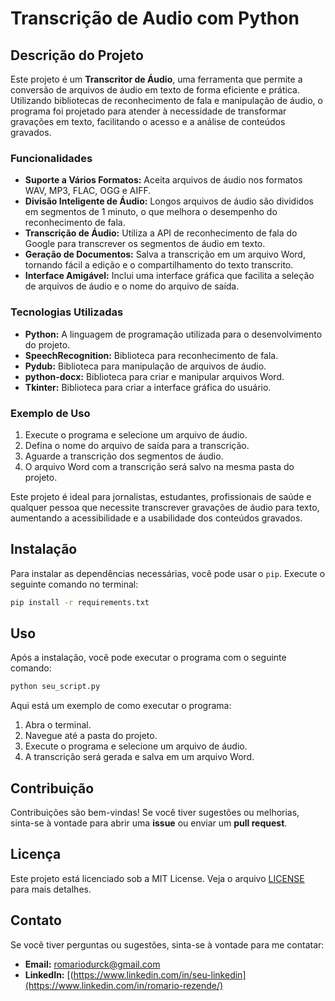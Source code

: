 # Transcrição de Audio com Python

## Descrição do Projeto

Este projeto é um **Transcritor de Áudio**, uma ferramenta que permite a conversão de arquivos de áudio em texto de forma eficiente e prática. Utilizando bibliotecas de reconhecimento de fala e manipulação de áudio, o programa foi projetado para atender à necessidade de transformar gravações em texto, facilitando o acesso e a análise de conteúdos gravados.

### Funcionalidades

- **Suporte a Vários Formatos:** Aceita arquivos de áudio nos formatos WAV, MP3, FLAC, OGG e AIFF.
- **Divisão Inteligente de Áudio:** Longos arquivos de áudio são divididos em segmentos de 1 minuto, o que melhora o desempenho do reconhecimento de fala.
- **Transcrição de Áudio:** Utiliza a API de reconhecimento de fala do Google para transcrever os segmentos de áudio em texto.
- **Geração de Documentos:** Salva a transcrição em um arquivo Word, tornando fácil a edição e o compartilhamento do texto transcrito.
- **Interface Amigável:** Inclui uma interface gráfica que facilita a seleção de arquivos de áudio e o nome do arquivo de saída.

### Tecnologias Utilizadas

- **Python:** A linguagem de programação utilizada para o desenvolvimento do projeto.
- **SpeechRecognition:** Biblioteca para reconhecimento de fala.
- **Pydub:** Biblioteca para manipulação de arquivos de áudio.
- **python-docx:** Biblioteca para criar e manipular arquivos Word.
- **Tkinter:** Biblioteca para criar a interface gráfica do usuário.

### Exemplo de Uso

1. Execute o programa e selecione um arquivo de áudio.
2. Defina o nome do arquivo de saída para a transcrição.
3. Aguarde a transcrição dos segmentos de áudio.
4. O arquivo Word com a transcrição será salvo na mesma pasta do projeto.

Este projeto é ideal para jornalistas, estudantes, profissionais de saúde e qualquer pessoa que necessite transcrever gravações de áudio para texto, aumentando a acessibilidade e a usabilidade dos conteúdos gravados.

## Instalação
Para instalar as dependências necessárias, você pode usar o `pip`. Execute o seguinte comando no terminal:

```bash
pip install -r requirements.txt
```
## Uso

Após a instalação, você pode executar o programa com o seguinte comando:

```bash
python seu_script.py
```
Aqui está um exemplo de como executar o programa:

1. Abra o terminal.
2. Navegue até a pasta do projeto.
3. Execute o programa e selecione um arquivo de áudio.
4. A transcrição será gerada e salva em um arquivo Word.

## Contribuição

Contribuições são bem-vindas! Se você tiver sugestões ou melhorias, sinta-se à vontade para abrir uma **issue** ou enviar um **pull request**.

## Licença

Este projeto está licenciado sob a MIT License. Veja o arquivo [LICENSE](LICENSE) para mais detalhes.



## Contato

Se você tiver perguntas ou sugestões, sinta-se à vontade para me contatar:

- **Email:** romariodurck@gmail.com
- **LinkedIn:** [(https://www.linkedin.com/in/seu-linkedin](https://www.linkedin.com/in/romario-rezende/)

